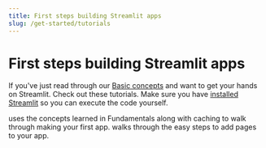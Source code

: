 ```yaml
---
title: First steps building Streamlit apps
slug: /get-started/tutorials
---
```


# First steps building Streamlit apps

If you've just read through our [Basic concepts](/get-started/fundamentals/main-concepts) and want to get your hands on Streamlit. Check out these tutorials. Make sure you have [installed Streamlit](/get-started/installation) so you can execute the code yourself.

<InlineCalloutContainer>
    <InlineCallout
        color="orange-70"
        icon="description"
        bold="Create an app"
        href="/get-started/tutorials/create-an-app"
    >uses the concepts learned in Fundamentals along with caching to walk through making your first app.</InlineCallout>
    <InlineCallout
        color="orange-70"
        icon="auto_stories"
        bold="Create a multipage app"
        href="/get-started/tutorials/create-a-multipage-app"
    >walks through the easy steps to add pages to your app.</InlineCallout>
</InlineCalloutContainer>
